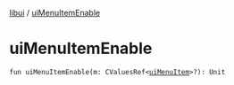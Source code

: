 [libui](README.md) / [uiMenuItemEnable](ui-menu-item-enable.md)

# uiMenuItemEnable

`fun uiMenuItemEnable(m: CValuesRef<`[`uiMenuItem`](ui-menu-item.md)`>?): Unit`
